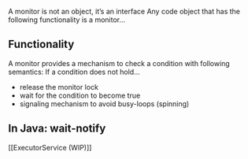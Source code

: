 A monitor is not an object, it’s an interface
Any code object that has the following functionality is a monitor...

## Functionality
A monitor provides a mechanism to check a condition with following semantics:
If a condition does not hold...
- release the monitor lock
- wait for the condition to become true
- signaling mechanism to avoid busy-loops (spinning)

## In Java: wait-notify
[[ExecutorService (WIP)]]

